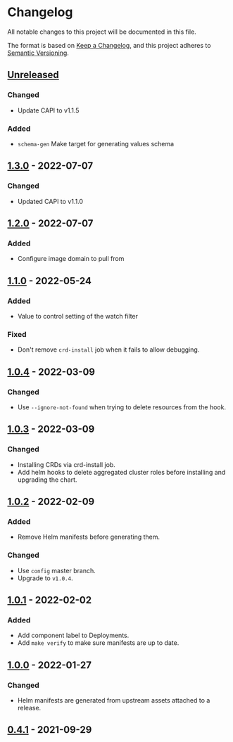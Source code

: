 # Changelog

All notable changes to this project will be documented in this file.

The format is based on [Keep a Changelog](https://keepachangelog.com/en/1.0.0/),
and this project adheres to [Semantic Versioning](https://semver.org/spec/v2.0.0.html).

## [Unreleased]

### Changed

- Update CAPI to v1.1.5

### Added

- `schema-gen` Make target for generating values schema

## [1.3.0] - 2022-07-07

### Changed

- Updated CAPI to v1.1.0

## [1.2.0] - 2022-07-07

### Added

- Configure image domain to pull from

## [1.1.0] - 2022-05-24

### Added

- Value to control setting of the watch filter

### Fixed

- Don't remove `crd-install` job when it fails to allow debugging.

## [1.0.4] - 2022-03-09

### Changed

- Use `--ignore-not-found` when trying to delete resources from the hook.

## [1.0.3] - 2022-03-09

### Changed

- Installing CRDs via crd-install job.
- Add helm hooks to delete aggregated cluster roles before installing and upgrading the chart.

## [1.0.2] - 2022-02-09

### Added

- Remove Helm manifests before generating them.

### Changed

- Use `config` master branch.
- Upgrade to `v1.0.4`.

## [1.0.1] - 2022-02-02

### Added

- Add component label to Deployments.
- Add `make verify` to make sure manifests are up to date.

## [1.0.0] - 2022-01-27

### Changed

- Helm manifests are generated from upstream assets attached to a release.

## [0.4.1] - 2021-09-29

[Unreleased]: https://github.com/giantswarm/cluster-api-app/compare/v1.3.0...HEAD
[1.3.0]: https://github.com/giantswarm/cluster-api-app/compare/v1.2.0...v1.3.0
[1.2.0]: https://github.com/giantswarm/cluster-api-app/compare/v1.1.0...v1.2.0
[1.1.0]: https://github.com/giantswarm/cluster-api-app/compare/v1.0.4...v1.1.0
[1.0.4]: https://github.com/giantswarm/cluster-api-app/compare/v1.0.3...v1.0.4
[1.0.3]: https://github.com/giantswarm/cluster-api-app/compare/v1.0.2...v1.0.3
[1.0.2]: https://github.com/giantswarm/cluster-api-app/compare/v1.0.1...v1.0.2
[1.0.1]: https://github.com/giantswarm/cluster-api-app/compare/v1.0.0...v1.0.1
[1.0.0]: https://github.com/giantswarm/cluster-api-app/compare/v0.5.3-gs1...v1.0.0
[0.4.1]: https://github.com/giantswarm/cluster-api-app/releases/tag/v0.4.1
